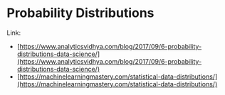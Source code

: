 # Probability Distributions

Link:  
- [https://www.analyticsvidhya.com/blog/2017/09/6-probability-distributions-data-science/](https://www.analyticsvidhya.com/blog/2017/09/6-probability-distributions-data-science/)  
- [https://machinelearningmastery.com/statistical-data-distributions/](https://machinelearningmastery.com/statistical-data-distributions/)  


